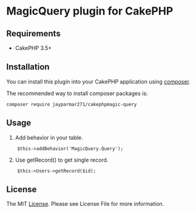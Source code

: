 # MagicQuery plugin for CakePHP

## Requirements
- CakePHP 3.5+ 

## Installation

You can install this plugin into your CakePHP application using [composer](https://getcomposer.org).

The recommended way to install composer packages is:

```
composer require jayparmar271/cakephpmagic-query
```

## Usage
1. Add behavior in your table.
 ```
     $this->addBehavior('MagicQuery.Query');
 ```

2. Use getRecord() to get single record.
```
    $this->Users->getRecord($id);
```    

## License
The MIT [License](LICENSE). Please see License File for more information.
